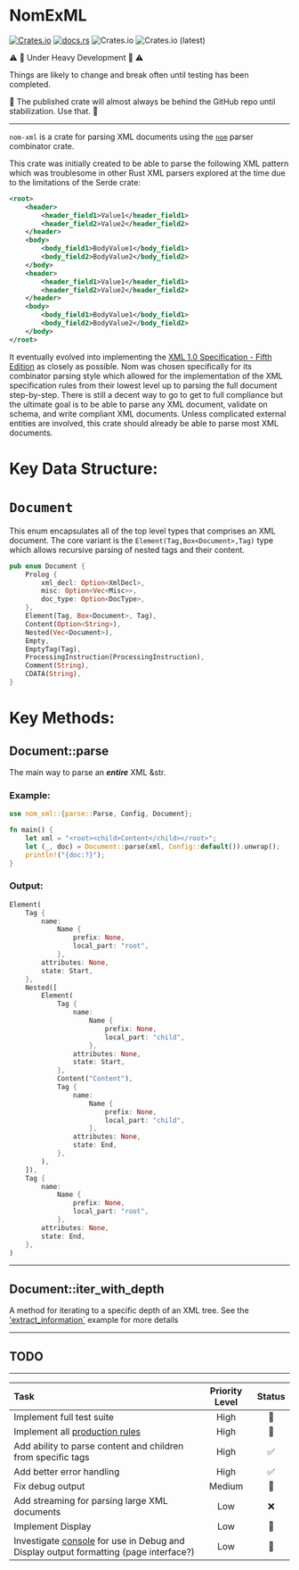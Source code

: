 # NomExML

[![Crates.io](https://img.shields.io/crates/v/nom-xml)](https://crates.io/crates/nom-xml)  [![docs.rs](https://img.shields.io/docsrs/nom-xml)](https://docs.rs/nom-xml/latest/nom_xml/) ![Crates.io](https://img.shields.io/crates/l/nom-xml) ![Crates.io (latest)](https://img.shields.io/crates/dv/nom_xml)

:warning: :construction: Under Heavy Development :construction: :warning:

Things are likely to change and break often until testing has been completed.

:rotating_light: The published crate will almost always be behind the GitHub repo until stabilization. Use that. :rotating_light:


---

`nom-xml` is a crate for parsing XML documents using the [`nom`](https://github.com/rust-bakery/nom) parser combinator crate.

This crate was initially created to be able to parse the following XML pattern which was troublesome in other Rust XML parsers explored at the time due to the limitations of the Serde crate:

```xml
<root>
    <header>
        <header_field1>Value1</header_field1>
        <header_field2>Value2</header_field2>
    </header>
    <body>
        <body_field1>BodyValue1</body_field1>
        <body_field2>BodyValue2</body_field2>
    </body>
    <header>
        <header_field1>Value1</header_field1>
        <header_field2>Value2</header_field2>
    </header>
    <body>
        <body_field1>BodyValue1</body_field1>
        <body_field2>BodyValue2</body_field2>
    </body>
</root>
```

It eventually evolved into implementing the [XML 1.0 Specification - Fifth Edition](https://www.w3.org/TR/2008/REC-xml-20081126/) as closely as possible.
Nom was chosen specifically for its combinator parsing style which allowed for the implementation of the XML specification rules from their lowest level up to parsing the full document step-by-step.
There is still a decent way to go to get to full compliance but the ultimate goal is to be able to parse any XML document, validate on schema, and write compliant XML documents.
Unless complicated external entities are involved, this crate should already be able to parse most XML documents.

# Key Data Structure:

# `Document`

This enum encapsulates all of the top level types that comprises an XML document. The core variant is the `Element(Tag,Box<Document>,Tag)` type which allows recursive parsing of nested tags and their content.

```rust
pub enum Document {
    Prolog {
        xml_decl: Option<XmlDecl>,
        misc: Option<Vec<Misc>>,
        doc_type: Option<DocType>,
    },
    Element(Tag, Box<Document>, Tag),
    Content(Option<String>),
    Nested(Vec<Document>),
    Empty,
    EmptyTag(Tag),
    ProcessingInstruction(ProcessingInstruction),
    Comment(String),
    CDATA(String),
}

```



# Key Methods:

## Document::parse
The main way to parse an ***entire*** XML &str.




### Example:
```rust
use nom_xml::{parse::Parse, Config, Document};

fn main() {
    let xml = "<root><child>Content</child></root>";
    let (_, doc) = Document::parse(xml, Config::default()).unwrap();
    println!("{doc:?}");
}
```

### Output:
```rust
Element(
    Tag {
        name:
            Name {
                prefix: None,
                local_part: "root",
            },
        attributes: None,
        state: Start,
    },
    Nested([
        Element(
            Tag {
                name:
                    Name {
                        prefix: None,
                        local_part: "child",
                    },
                attributes: None,
                state: Start,
            },
            Content("Content"),
            Tag {
                name:
                    Name {
                        prefix: None,
                        local_part: "child",
                    },
                attributes: None,
                state: End,
            },
        ),
    ]),
    Tag {
        name:
            Name {
                prefix: None,
                local_part: "root",
            },
        attributes: None,
        state: End,
    },
)
```

---

## Document::iter_with_depth

A method for iterating to a specific depth of an XML tree. See the ['extract_information`](examples/extract_information.rs) example for more details




---
## TODO
---
| Task | Priority Level | Status |
|:----------------------|:----------:|:-----:|
| Implement full test suite | High | :construction: |
| Implement all [production rules](src/docs/parser_implementation_tracking.md)  | High | :construction: |
| Add ability to parse content and children from specific tags | High | ✅ |
| Add better error handling | High | ✅ |
| Fix debug output | Medium | :thought_balloon: |
| Add streaming for parsing large XML documents | Low | ❌ |
| Implement Display | Low | :thought_balloon: |
| Investigate [console](https://crates.io/crates/console) for use in Debug and Display output formatting (page interface?) | Low | :thought_balloon: |

